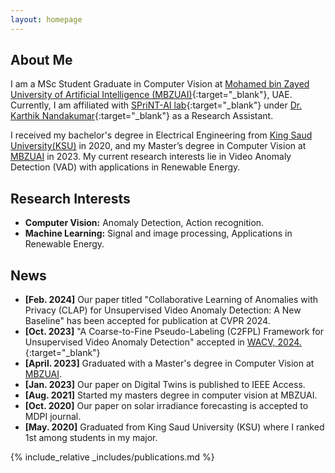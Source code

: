 ```yaml
---
layout: homepage
---
```


## About Me

I am a MSc Student Graduate in Computer Vision at [Mohamed bin Zayed University of Artificial Intelligence (MBZUAI)](https://mbzuai.ac.ae/){:target="_blank"}, UAE.  Currently, I am affiliated with [SPriNT-AI lab](https://www.sprintai.org/){:target="_blank"} under [Dr. Karthik Nandakumar](https://scholar.google.com/citations?user=2qx0RnEAAAAJ&hl=en){:target="_blank"} as a Research Assistant.
<!-- and [Dr. Fahd Khan](https://scholar.google.com/citations?user=zvaeYnUAAAAJ&hl=en){:target="_blank"}. -->

I received my bachelor's degree in Electrical Engineering from [King Saud University(KSU)](https://ksu.edu.sa/en/) in 2020, and my Master’s degree in Computer Vision at [MBZUAI](https://mbzuai.ac.ae/) in 2023. My current research interests lie in Video Anomaly Detection (VAD) with applications in Renewable Energy. 

## Research Interests

- **Computer Vision:** Anomaly Detection, Action recognition.
- **Machine Learning:** Signal and image processing, Applications in Renewable Energy.

## News
- **[Feb. 2024]** Our paper titled "Collaborative Learning of Anomalies with Privacy (CLAP) for Unsupervised Video Anomaly Detection: A New Baseline" has been accepted for publication at CVPR 2024.
- **[Oct. 2023]** "A Coarse-to-Fine Pseudo-Labeling (C2FPL) Framework for Unsupervised Video Anomaly Detection" accepted in [WACV, 2024.](https://arxiv.org/abs/2310.17650){:target="_blank"}
- **[April. 2023]** Graduated with a Master's degree in Computer Vision at [MBZUAI](https://mbzuai.ac.ae/).
- **[Jan. 2023]** Our paper on Digital Twins is published to IEEE Access.
- **[Aug. 2021]** Started my masters degree in computer vision at MBZUAI. 
- **[Oct. 2020]** Our paper on solar irradiance forecasting is accepted to MDPI journal.
- **[May. 2020]** Graduated from King Saud University (KSU) where I ranked 1st among students in my major.


{% include_relative _includes/publications.md %}

<!-- {% include_relative _includes/services.md %} -->
